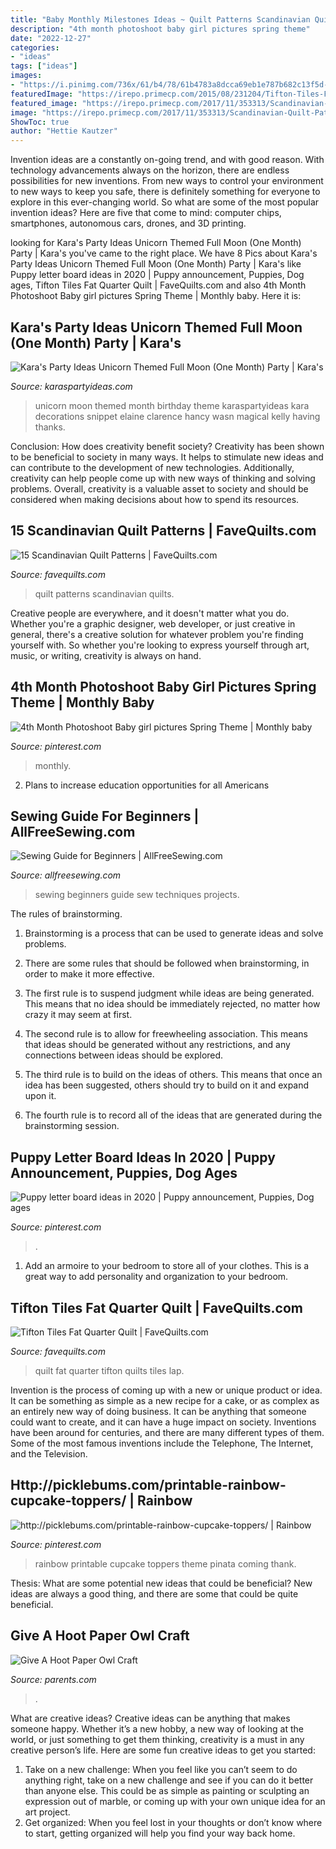 ```yaml
---
title: "Baby Monthly Milestones Ideas ~ Quilt Patterns Scandinavian Quilts"
description: "4th month photoshoot baby girl pictures spring theme"
date: "2022-12-27"
categories:
- "ideas"
tags: ["ideas"]
images:
- "https://i.pinimg.com/736x/61/b4/78/61b4783a8dcca69eb1e787b682c13f5d--rainbow-theme-cupcake-toppers.jpg"
featuredImage: "https://irepo.primecp.com/2015/08/231204/Tifton-Tiles-Fat-Quarter-Quilt_ExtraLarge1000_ID-1125200.jpg?v=1125200"
featured_image: "https://irepo.primecp.com/2017/11/353313/Scandinavian-Quilt-Patterns-square_ExtraLarge900_ID-2504032.png?v=2504032"
image: "https://irepo.primecp.com/2017/11/353313/Scandinavian-Quilt-Patterns-square_ExtraLarge900_ID-2504032.png?v=2504032"
ShowToc: true
author: "Hettie Kautzer"
---
```



Invention ideas are a constantly on-going trend, and with good reason. With technology advancements always on the horizon, there are endless possibilities for new inventions. From new ways to control your environment to new ways to keep you safe, there is definitely something for everyone to explore in this ever-changing world. So what are some of the most popular invention ideas? Here are five that come to mind: computer chips, smartphones, autonomous cars, drones, and 3D printing.

	

		
looking for Kara&#039;s Party Ideas Unicorn Themed Full Moon (One Month) Party | Kara&#039;s you've came to the right place. We have 8 Pics about Kara&#039;s Party Ideas Unicorn Themed Full Moon (One Month) Party | Kara&#039;s like Puppy letter board ideas in 2020 | Puppy announcement, Puppies, Dog ages, Tifton Tiles Fat Quarter Quilt | FaveQuilts.com and also 4th Month Photoshoot Baby girl pictures Spring Theme | Monthly baby. Here it is:
		
    
## Kara&#039;s Party Ideas Unicorn Themed Full Moon (One Month) Party | Kara&#039;s

<img loading=lazy src="http://karaspartyideas.com/wp-content/uploads/2018/04/Unicorn-Themed-Full-Moon-One-Month-Party-via-Karas-Party-Ideas-KarasPartyIdeas.com11.jpg" onerror="this.onerror=null;this.src='https://tse2.mm.bing.net/th?id=OIP.gZ6nXX8E2cTYypYaIbuAHgHaNM&amp;pid=15.1';" alt="Kara&#039;s Party Ideas Unicorn Themed Full Moon (One Month) Party | Kara&#039;s">

_Source: karaspartyideas.com_

>unicorn moon themed month birthday theme karaspartyideas kara decorations snippet elaine clarence hancy wasn magical kelly having thanks. 

	

Conclusion: How does creativity benefit society?
Creativity has been shown to be beneficial to society in many ways. It helps to stimulate new ideas and can contribute to the development of new technologies. Additionally, creativity can help people come up with new ways of thinking and solving problems. Overall, creativity is a valuable asset to society and should be considered when making decisions about how to spend its resources.

    
## 15 Scandinavian Quilt Patterns | FaveQuilts.com

<img loading=lazy src="https://irepo.primecp.com/2017/11/353313/Scandinavian-Quilt-Patterns-square_ExtraLarge900_ID-2504032.png?v=2504032" onerror="this.onerror=null;this.src='https://tse2.mm.bing.net/th?id=OIP.YCz9BCR-NidzwgKz0xUMMgHaHa&amp;pid=15.1';" alt="15 Scandinavian Quilt Patterns | FaveQuilts.com">

_Source: favequilts.com_

>quilt patterns scandinavian quilts. 

	

Creative people are everywhere, and it doesn't matter what you do. Whether you're a graphic designer, web developer, or just creative in general, there's a creative solution for whatever problem you're finding yourself with. So whether you're looking to express yourself through art, music, or writing, creativity is always on hand.

    
## 4th Month Photoshoot Baby Girl Pictures Spring Theme | Monthly Baby

<img loading=lazy src="https://i.pinimg.com/736x/bc/84/a7/bc84a7a339b8ea85bb539c32840a8368--spring-theme-baby-girl-pictures.jpg" onerror="this.onerror=null;this.src='https://tse1.mm.bing.net/th?id=OIP.jmh-yWt4Y09dHe7Gq8JhYgHaJn&amp;pid=15.1';" alt="4th Month Photoshoot Baby girl pictures Spring Theme | Monthly baby">

_Source: pinterest.com_

>monthly. 

	

2. Plans to increase education opportunities for all Americans 

    
## Sewing Guide For Beginners | AllFreeSewing.com

<img loading=lazy src="https://irepo.primecp.com/2017/11/353989/Sewing-Guide-for-Beginners-pin_ExtraLarge800_ID-2512324.png?v=2512324" onerror="this.onerror=null;this.src='https://tse1.mm.bing.net/th?id=OIP.q4soaYclbx8us-Jw0pEuhAHaLG&amp;pid=15.1';" alt="Sewing Guide for Beginners | AllFreeSewing.com">

_Source: allfreesewing.com_

>sewing beginners guide sew techniques projects. 

	

The rules of brainstorming.
1. Brainstorming is a process that can be used to generate ideas and solve problems.
2. There are some rules that should be followed when brainstorming, in order to make it more effective.

3. The first rule is to suspend judgment while ideas are being generated. This means that no idea should be immediately rejected, no matter how crazy it may seem at first.

4. The second rule is to allow for freewheeling association. This means that ideas should be generated without any restrictions, and any connections between ideas should be explored.

5. The third rule is to build on the ideas of others. This means that once an idea has been suggested, others should try to build on it and expand upon it.

6. The fourth rule is to record all of the ideas that are generated during the brainstorming session.

    
## Puppy Letter Board Ideas In 2020 | Puppy Announcement, Puppies, Dog Ages

<img loading=lazy src="https://i.pinimg.com/736x/44/50/55/44505502dc23f7bc4a6611c116ed4a6b.jpg" onerror="this.onerror=null;this.src='https://tse1.mm.bing.net/th?id=OIP.THTF8Or4t3OK5HUhHU3JAgHaJQ&amp;pid=15.1';" alt="Puppy letter board ideas in 2020 | Puppy announcement, Puppies, Dog ages">

_Source: pinterest.com_

>. 

	

1. Add an armoire to your bedroom to store all of your clothes. This is a great way to add personality and organization to your bedroom.

    
## Tifton Tiles Fat Quarter Quilt | FaveQuilts.com

<img loading=lazy src="https://irepo.primecp.com/2015/08/231204/Tifton-Tiles-Fat-Quarter-Quilt_ExtraLarge1000_ID-1125200.jpg?v=1125200" onerror="this.onerror=null;this.src='https://tse2.mm.bing.net/th?id=OIP.Ht1VAuMiadDNI57cINjtsQHaJF&amp;pid=15.1';" alt="Tifton Tiles Fat Quarter Quilt | FaveQuilts.com">

_Source: favequilts.com_

>quilt fat quarter tifton quilts tiles lap. 

	

Invention is the process of coming up with a new or unique product or idea. It can be something as simple as a new recipe for a cake, or as complex as an entirely new way of doing business. It can be anything that someone could want to create, and it can have a huge impact on society. Inventions have been around for centuries, and there are many different types of them. Some of the most famous inventions include the Telephone, The Internet, and the Television.

    
## Http://picklebums.com/printable-rainbow-cupcake-toppers/ | Rainbow

<img loading=lazy src="https://i.pinimg.com/736x/61/b4/78/61b4783a8dcca69eb1e787b682c13f5d--rainbow-theme-cupcake-toppers.jpg" onerror="this.onerror=null;this.src='https://tse2.mm.bing.net/th?id=OIP.fjRnN_77q4m6cGt1gX9A4QHaHF&amp;pid=15.1';" alt="http://picklebums.com/printable-rainbow-cupcake-toppers/ | Rainbow">

_Source: pinterest.com_

>rainbow printable cupcake toppers theme pinata coming thank. 

	

Thesis: What are some potential new ideas that could be beneficial?
New ideas are always a good thing, and there are some that could be quite beneficial.

    
## Give A Hoot Paper Owl Craft

<img loading=lazy src="https://images.parents.mdpcdn.com/sites/parents.com/files/styles/scale_1500_1500/public/images/550_101961751_w.jpg" onerror="this.onerror=null;this.src='https://tse2.mm.bing.net/th?id=OIP.xhdtQyMd8nw3Eoovu8JVcQHaJ3&amp;pid=15.1';" alt="Give A Hoot Paper Owl Craft">

_Source: parents.com_

>. 

	

What are creative ideas?
Creative ideas can be anything that makes someone happy. Whether it’s a new hobby, a new way of looking at the world, or just something to get them thinking, creativity is a must in any creative person’s life. Here are some fun creative ideas to get you started: 
1. Take on a new challenge: When you feel like you can’t seem to do anything right, take on a new challenge and see if you can do it better than anyone else. This could be as simple as painting or sculpting an expression out of marble, or coming up with your own unique idea for an art project. 
2. Get organized: When you feel lost in your thoughts or don’t know where to start, getting organized will help you find your way back home.

